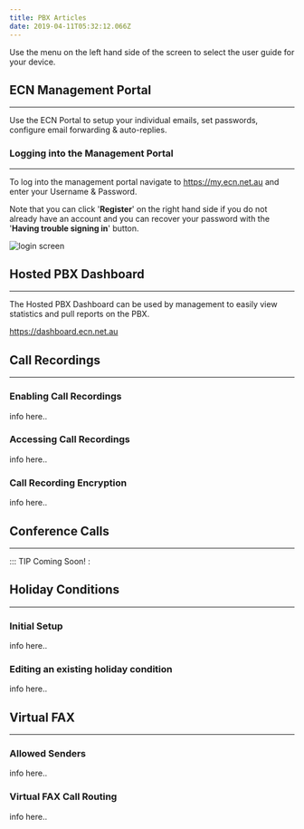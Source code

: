 ```yaml
---
title: PBX Articles
date: 2019-04-11T05:32:12.066Z
---
```

Use the menu on the left hand side of the screen to select the user guide for your device.

## ECN Management Portal
---
Use the ECN Portal to setup your individual emails, set passwords, configure email forwarding & auto-replies.

### Logging into the Management Portal
---

To log into the management portal navigate to <https://my.ecn.net.au> and enter your Username & Password.

Note that you can click '**Register**' on the right hand side if you do not already have an account and you can recover your password with the '**Having trouble signing in**' button.

![login screen](/images/screen-shot-2019-04-15-at-2.49.17-pm.png)

## Hosted PBX Dashboard
--- 
The Hosted PBX Dashboard can be used by management to easily view statistics and pull reports on the PBX.

<https://dashboard.ecn.net.au>

## Call Recordings
---
### Enabling Call Recordings

info here..

### Accessing Call Recordings

info here..

### Call Recording Encryption

info here.. 

## Conference Calls
---
::: TIP Coming Soon! :

## Holiday Conditions
---

### Initial Setup

info here..

### Editing an existing holiday condition

info here.. 

## Virtual FAX
---

### Allowed Senders

info here.. 

### Virtual FAX Call Routing

info here..
